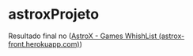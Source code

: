 # astroxProjeto

Resultado final no ([AstroX - Games WhishList (astrox-front.herokuapp.com)](https://astrox-front.herokuapp.com/))

